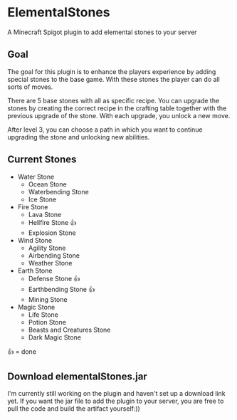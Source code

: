 # ElementalStones
A Minecraft Spigot plugin to add elemental stones to your server

## Goal
The goal for this plugin is to enhance the players experience by adding special stones to the base game.
With these stones the player can do all sorts of moves.

There are 5 base stones with all as specific recipe. You can upgrade the stones by creating the correct recipe in the crafting table together with the previous upgrade of the stone.
With each upgrade, you unlock a new move.

After level 3, you can choose a path in which you want to continue upgrading the stone and unlocking new abilities.

## Current Stones
* Water Stone
    * Ocean Stone
    * Waterbending Stone
    * Ice Stone
* Fire Stone
    * Lava Stone
    * Hellfire Stone 👍
    * Explosion Stone
* Wind Stone
    * Agility Stone
    * Airbending Stone
    * Weather Stone
* Earth Stone
    * Defense Stone 👍
    * Earthbending Stone 👍
    * Mining Stone
* Magic Stone
    * Life Stone
    * Potion Stone
    * Beasts and Creatures Stone
    * Dark Magic Stone

👍 = done

## Download elementalStones.jar
I'm currently still working on the plugin and haven't set up a download link yet.
If you want the jar file to add the plugin to your server, you are free to pull the code and build the artifact yourself:))
